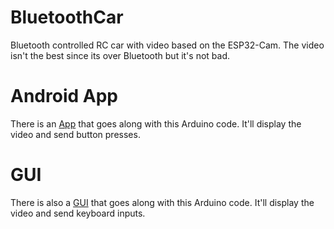 # BluetoothCar
Bluetooth controlled RC car with video based on the ESP32-Cam. The video isn't the best since its over Bluetooth but it's not bad.

# Android App
There is an [App](https://github.com/bradylangdale/BluetoothCarApp) that goes along with this Arduino code. It'll display the video and send button presses.

# GUI
There is also a [GUI](https://github.com/bradylangdale/BluetoothCarGUI/) that goes along with this Arduino code. It'll display the video and send keyboard inputs.
